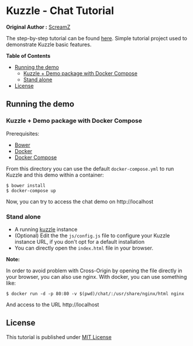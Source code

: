 # Kuzzle - Chat Tutorial

**Original Author :** [ScreamZ](https://github.com/ScreamZ)


The step-by-step tutorial can be found [here](./tutorial.md).
Simple tutorial project used to demonstrate Kuzzle basic features.

<!-- START doctoc generated TOC please keep comment here to allow auto update -->
<!-- DON'T EDIT THIS SECTION, INSTEAD RE-RUN doctoc TO UPDATE -->
**Table of Contents**

- [Running the demo](#running-the-demo)
  - [Kuzzle + Demo package with Docker Compose](#kuzzle--demo-package-with-docker-compose)
  - [Stand alone](#stand-alone)
- [License](#license)

<!-- END doctoc generated TOC please keep comment here to allow auto update -->


## Running the demo

### Kuzzle + Demo package with Docker Compose

Prerequisites:

* [Bower](http://bower.io/)
* [Docker](https://docs.docker.com/installation/#installation)
* [Docker Compose](https://docs.docker.com/compose/install/)

From this directory you can use the default `docker-compose.yml` to run Kuzzle and this demo within a container:

```
$ bower install
$ docker-compose up
```

Now, you can try to access the chat demo on http://localhost

### Stand alone

* A running [kuzzle](https://github.com/kuzzleio/kuzzle) instance
* (Optional) Edit the the ``js/config.js`` file to configure your Kuzzle instance URL, if you don't opt for a default installation
* You can directly open the `index.html` file in your browser.

**Note:**

In order to avoid problem with Cross-Origin by opening the file directly in your browser, you can also use nginx. With docker, you can use something like:

    $ docker run -d -p 80:80 -v $(pwd)/chat/:/usr/share/nginx/html nginx

And access to the URL http://localhost

## License

This tutorial is published under [MIT License](LICENSE)
